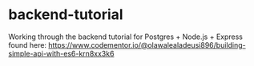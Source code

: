 # backend-tutorial
Working through the backend tutorial for Postgres + Node.js + Express found here: https://www.codementor.io/@olawalealadeusi896/building-simple-api-with-es6-krn8xx3k6

